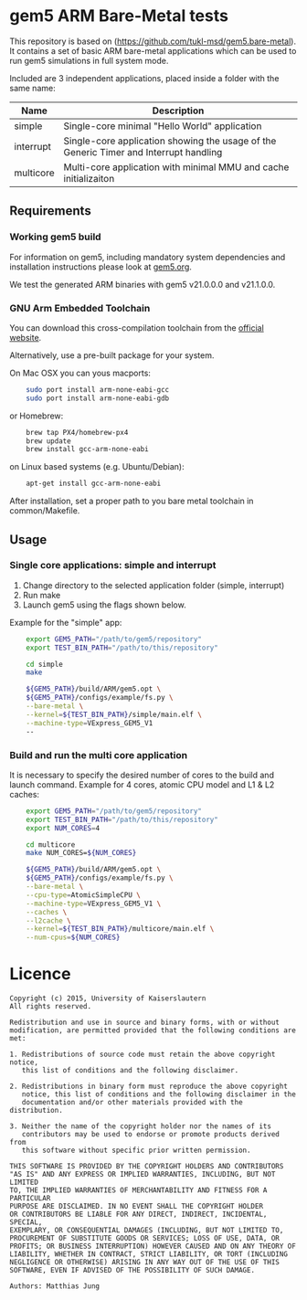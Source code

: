 gem5 ARM Bare-Metal tests
===========================

This repository is based on (https://github.com/tukl-msd/gem5.bare-metal).
It contains a set of basic ARM bare-metal applications which can be used to
run gem5 simulations in full system mode. 

Included are 3 independent applications, placed inside a folder with the same name:

Name      | Description                                                                           
----------|---------------------------------------------------------------------------------------
simple    | Single-core minimal "Hello World" application                                         
interrupt | Single-core application showing the usage of the Generic Timer and Interrupt handling 
multicore | Multi-core application with minimal MMU and cache initializaiton                      

## Requirements

### Working gem5 build

For information on gem5, including mandatory system dependencies and 
installation instructions please look at [gem5.org](http://www.gem5.org/Main_Page).

We test the generated ARM binaries with gem5 v21.0.0.0 and v21.1.0.0.

### GNU Arm Embedded Toolchain

You can download this cross-compilation toolchain from the [official website](https://developer.arm.com/tools-and-software/open-source-software/developer-tools/gnu-toolchain/gnu-rm/downloads).

Alternatively, use a pre-built package for your system. 

On Mac OSX you can yous macports:
``` bash
    sudo port install arm-none-eabi-gcc
    sudo port install arm-none-eabi-gdb
```
or Homebrew:
``` bash
    brew tap PX4/homebrew-px4
    brew update
    brew install gcc-arm-none-eabi
```

on Linux based systems (e.g. Ubuntu/Debian):
``` bash
    apt-get install gcc-arm-none-eabi
```

After installation, set a proper path to you bare metal toolchain in common/Makefile.

## Usage

### Single core applications: simple and interrupt

1. Change directory to the selected application folder (simple, interrupt)
2. Run make
3. Launch gem5 using the flags shown below.

Example for the "simple" app:

``` bash
    export GEM5_PATH="/path/to/gem5/repository"
    export TEST_BIN_PATH="/path/to/this/repository"

    cd simple
    make

    ${GEM5_PATH}/build/ARM/gem5.opt \
    ${GEM5_PATH}/configs/example/fs.py \
    --bare-metal \
    --kernel=${TEST_BIN_PATH}/simple/main.elf \
    --machine-type=VExpress_GEM5_V1
    --
```

### Build and run the multi core application

It is necessary to specify the desired number of cores to the build and launch command.
Example for 4 cores, atomic CPU model and L1 & L2 caches:

``` bash
    export GEM5_PATH="/path/to/gem5/repository"
    export TEST_BIN_PATH="/path/to/this/repository"
    export NUM_CORES=4

    cd multicore
    make NUM_CORES=${NUM_CORES}

    ${GEM5_PATH}/build/ARM/gem5.opt \
    ${GEM5_PATH}/configs/example/fs.py \
    --bare-metal \
    --cpu-type=AtomicSimpleCPU \
    --machine-type=VExpress_GEM5_V1 \
    --caches \
    --l2cache \
    --kernel=${TEST_BIN_PATH}/multicore/main.elf \
    --num-cpus=${NUM_CORES}
```

Licence
=======
```
Copyright (c) 2015, University of Kaiserslautern
All rights reserved.

Redistribution and use in source and binary forms, with or without
modification, are permitted provided that the following conditions are
met:

1. Redistributions of source code must retain the above copyright notice,
   this list of conditions and the following disclaimer.

2. Redistributions in binary form must reproduce the above copyright
   notice, this list of conditions and the following disclaimer in the
   documentation and/or other materials provided with the distribution.

3. Neither the name of the copyright holder nor the names of its
   contributors may be used to endorse or promote products derived from
   this software without specific prior written permission.

THIS SOFTWARE IS PROVIDED BY THE COPYRIGHT HOLDERS AND CONTRIBUTORS
"AS IS" AND ANY EXPRESS OR IMPLIED WARRANTIES, INCLUDING, BUT NOT LIMITED
TO, THE IMPLIED WARRANTIES OF MERCHANTABILITY AND FITNESS FOR A PARTICULAR
PURPOSE ARE DISCLAIMED. IN NO EVENT SHALL THE COPYRIGHT HOLDER
OR CONTRIBUTORS BE LIABLE FOR ANY DIRECT, INDIRECT, INCIDENTAL, SPECIAL,
EXEMPLARY, OR CONSEQUENTIAL DAMAGES (INCLUDING, BUT NOT LIMITED TO,
PROCUREMENT OF SUBSTITUTE GOODS OR SERVICES; LOSS OF USE, DATA, OR
PROFITS; OR BUSINESS INTERRUPTION) HOWEVER CAUSED AND ON ANY THEORY OF
LIABILITY, WHETHER IN CONTRACT, STRICT LIABILITY, OR TORT (INCLUDING
NEGLIGENCE OR OTHERWISE) ARISING IN ANY WAY OUT OF THE USE OF THIS
SOFTWARE, EVEN IF ADVISED OF THE POSSIBILITY OF SUCH DAMAGE.

Authors: Matthias Jung
```
